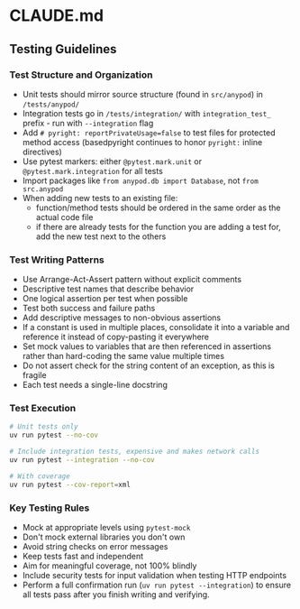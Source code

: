 # CLAUDE.md

## Testing Guidelines

### Test Structure and Organization
- Unit tests should mirror source structure (found in `src/anypod`) in `/tests/anypod/`
- Integration tests go in `/tests/integration/` with `integration_test_` prefix - run with `--integration` flag
- Add `# pyright: reportPrivateUsage=false` to test files for protected method access (basedpyright continues to honor `pyright:` inline directives)
- Use pytest markers: either `@pytest.mark.unit` or `@pytest.mark.integration` for all tests
- Import packages like `from anypod.db import Database`, not `from src.anypod`
- When adding new tests to an existing file:
  - function/method tests should be ordered in the same order as the actual code file
  - if there are already tests for the function you are adding a test for, add the new test next to the others

### Test Writing Patterns
- Use Arrange-Act-Assert pattern without explicit comments
- Descriptive test names that describe behavior
- One logical assertion per test when possible
- Test both success and failure paths
- Add descriptive messages to non-obvious assertions
- If a constant is used in multiple places, consolidate it into a variable and reference it instead of copy-pasting it everywhere
- Set mock values to variables that are then referenced in assertions rather than hard-coding the same value multiple times
- Do not assert check for the string content of an exception, as this is fragile
- Each test needs a single-line docstring

### Test Execution
```bash
# Unit tests only
uv run pytest --no-cov

# Include integration tests, expensive and makes network calls
uv run pytest --integration --no-cov

# With coverage
uv run pytest --cov-report=xml
```

### Key Testing Rules
- Mock at appropriate levels using `pytest-mock`
- Don't mock external libraries you don't own
- Avoid string checks on error messages
- Keep tests fast and independent
- Aim for meaningful coverage, not 100% blindly
- Include security tests for input validation when testing HTTP endpoints
- Perform a full confirmation run (`uv run pytest --integration`) to ensure all tests pass after you finish writing and verifying.

